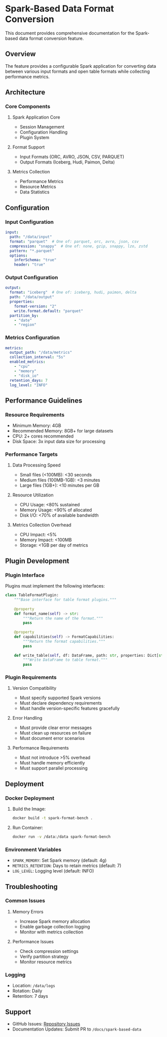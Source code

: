# Spark-Based Data Format Conversion

This document provides comprehensive documentation for the Spark-based data format conversion feature.

## Overview

The feature provides a configurable Spark application for converting data between various input formats and open table formats while collecting performance metrics.

## Architecture

### Core Components

1. Spark Application Core
   - Session Management
   - Configuration Handling
   - Plugin System

2. Format Support
   - Input Formats (ORC, AVRO, JSON, CSV, PARQUET)
   - Output Formats (Iceberg, Hudi, Paimon, Delta)

3. Metrics Collection
   - Performance Metrics
   - Resource Metrics
   - Data Statistics

## Configuration

### Input Configuration

```yaml
input:
  path: "/data/input"
  format: "parquet"  # One of: parquet, orc, avro, json, csv
  compression: "snappy"  # One of: none, gzip, snappy, lzo, zstd
  pattern: "*.parquet"
  options:
    inferSchema: "true"
    header: "true"
```

### Output Configuration

```yaml
output:
  format: "iceberg"  # One of: iceberg, hudi, paimon, delta
  path: "/data/output"
  properties:
    format-version: "2"
    write.format.default: "parquet"
  partition_by:
    - "date"
    - "region"
```

### Metrics Configuration

```yaml
metrics:
  output_path: "/data/metrics"
  collection_interval: "5s"
  enabled_metrics:
    - "cpu"
    - "memory"
    - "disk_io"
  retention_days: 7
  log_level: "INFO"
```

## Performance Guidelines

### Resource Requirements

- Minimum Memory: 4GB
- Recommended Memory: 8GB+ for large datasets
- CPU: 2+ cores recommended
- Disk Space: 3x input data size for processing

### Performance Targets

1. Data Processing Speed
   - Small files (<100MB): <30 seconds
   - Medium files (100MB-1GB): <3 minutes
   - Large files (1GB+): <10 minutes per GB

2. Resource Utilization
   - CPU Usage: <80% sustained
   - Memory Usage: <90% of allocated
   - Disk I/O: <70% of available bandwidth

3. Metrics Collection Overhead
   - CPU Impact: <5%
   - Memory Impact: <100MB
   - Storage: <1GB per day of metrics

## Plugin Development

### Plugin Interface

Plugins must implement the following interfaces:

```python
class TableFormatPlugin:
    """Base interface for table format plugins."""
    
    @property
    def format_name(self) -> str:
        """Return the name of the format."""
        pass
    
    @property
    def capabilities(self) -> FormatCapabilities:
        """Return the format capabilities."""
        pass
    
    def write_table(self, df: DataFrame, path: str, properties: Dict[str, str]) -> None:
        """Write DataFrame to table format."""
        pass
```

### Plugin Requirements

1. Version Compatibility
   - Must specify supported Spark versions
   - Must declare dependency requirements
   - Must handle version-specific features gracefully

2. Error Handling
   - Must provide clear error messages
   - Must clean up resources on failure
   - Must document error scenarios

3. Performance Requirements
   - Must not introduce >5% overhead
   - Must handle memory efficiently
   - Must support parallel processing

## Deployment

### Docker Deployment

1. Build the Image:
   ```bash
   docker build -t spark-format-bench .
   ```

2. Run Container:
   ```bash
   docker run -v /data:/data spark-format-bench
   ```

### Environment Variables

- `SPARK_MEMORY`: Set Spark memory (default: 4g)
- `METRICS_RETENTION`: Days to retain metrics (default: 7)
- `LOG_LEVEL`: Logging level (default: INFO)

## Troubleshooting

### Common Issues

1. Memory Errors
   - Increase Spark memory allocation
   - Enable garbage collection logging
   - Monitor with metrics collection

2. Performance Issues
   - Check compression settings
   - Verify partition strategy
   - Monitor resource metrics

### Logging

- Location: `/data/logs`
- Rotation: Daily
- Retention: 7 days

## Support

- GitHub Issues: [Repository Issues](https://github.com/GustavoBertaco/open-table-formats-bench/issues)
- Documentation Updates: Submit PR to `/docs/spark-based-data`